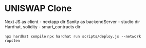 # UNISWAP Clone

Next JS as client - nextapp dir
Sanity as backendServer - studio dir
Hardhat, solidity - smart_contracts dir

`npx hardhat compile`
`npx hardhat run scripts/deploy.js --network ropsten`